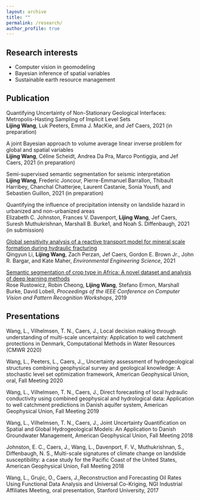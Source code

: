 ```yaml
---
layout: archive
title: ""
permalink: /research/
author_profile: true
---
```


## Research interests

- Computer vision in geomodeling
- Bayesian inference of spatial variables
- Sustainable earth resource management

## Publication


Quantifying Uncertainty of Non-Stationary Geological Interfaces: Metropolis-Hasting Sampling of Implicit Level Sets   
**Lijing Wang**, Luk Peeters, Emma J. MacKie, and Jef Caers, 2021 (in preparation)

A joint Bayesian approach to volume average linear inverse problem for global and spatial variables   
**Lijing Wang**, Céline Scheidt, Andrea Da Pra, Marco Pontiggia, and Jef Caers, 2021 (in preparation)

Semi-supervised semantic segmentation for seismic interpretation  
**Lijing Wang**, Frederic Joncour, Pierre-Emmanuel Barrallon, Thibault Harribey, Chanchal Chatterjee, Laurent Castanie, Sonia Yousfi, and Sebastien Guillon, 2021 (in preparation)

Quantifying the influence of precipitation intensity on landslide hazard in urbanized and non-urbanized areas   
Elizabeth C. Johnston, Frances V. Davenport, **Lijing Wang**, Jef Caers, Suresh Muthukrishnan, Marshall B. Burke1, and Noah S. Diffenbaugh, 2021 (in submission)

[Global sensitivity analysis of a reactive transport model for mineral scale formation during hydraulic fracturing](https://www.liebertpub.com/doi/full/10.1089/ees.2020.0365)   
Qingyun Li, **Lijing Wang**, Zach Perzan, Jef Caers, Gordon E. Brown Jr., John R. Bargar, and Kate Maher, *Environmental Engineering Science*, 2021

[Semantic segmentation of crop type in Africa: A novel dataset and analysis of deep learning methods](https://openaccess.thecvf.com/content_CVPRW_2019/papers/cv4gc/Rustowicz_Semantic_Segmentation_of_Crop_Type_in_Africa_A_Novel_Dataset_CVPRW_2019_paper.pdf)   
Rose Rustowicz, Robin Cheong, **Lijing Wang**, Stefano Ermon, Marshall Burke, David Lobell, *Proceedings of the IEEE Conference on Computer Vision and Pattern Recognition Workshops*, 2019


## Presentations

Wang, L., Vilhelmsen, T. N., Caers, J., Local decision making through understanding of multi-scale uncertainty: Application to well catchment protections in Denmark, Computational Methods in Water Resources (CMWR 2020)

Wang, L., Peeters, L., Caers, J.,, Uncertainty assessment of hydrogeological structures combining geophysical survey and geological knowledge: A stochastic level set optimization framework, American Geophysical Union, oral, Fall Meeting 2020

Wang, L., Vilhelmsen, T. N., Caers, J., Direct forecasting of local hydraulic conductivity using combined geophysical and hydrological data: Application to well catchment predictions in Danish aquifer system, American Geophysical Union, Fall Meeting 2019

Wang, L., Vilhelmsen, T. N., Caers, J., Joint Uncertainty Quantification on Spatial and Global Hydrogeological Models: An Application to Danish Groundwater Management, American Geophysical Union, Fall Meeting 2018

Johnston, E. C., Caers, J., Wang, L., Davenport, F. V., Muthukrishnan, S., Diffenbaugh, N. S., Multi-scale signatures of climate change on landslide susceptibility: a case study for the Pacific Coast of the United States, American Geophysical Union,
Fall Meeting 2018

Wang, L., Grujic, O., Caers, J.,Reconstruction and Forecasting Oil Rates Using Functional Data Analysis and Universal Co-Kriging, NGI Industrial Affiliates Meeting, oral presentation, Stanford University, 2017
